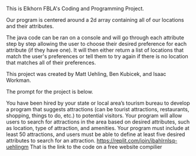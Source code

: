 

This is Elkhorn FBLA's Coding and Programming Project.

Our program is centered around a 2d array containing all of our locations and their attributes.

The java code can be ran on a console and will go through each attribute step by step allowing the user to choose their desired preference for each attribute (if they have one). It will then either return a list of locations that match the user's preferences or tell them to try again if there is no location that matches all of their preferences.

This project was created by Matt Uehling, Ben Kubicek, and Isaac Workman. 

The prompt for the project is below.

You have been hired by your state or local area’s tourism bureau to develop a program that suggests attractions (can be tourist attractions, restaurants, shopping, things to do, etc.) to potential visitors. Your program will allow users to search for attractions in the area based on desired attributes, such as location, type of attraction, and amenities. Your program must include at least 50 attractions, and users must be able to define at least five desired attributes to search for an attraction.
https://replit.com/join/ibahlrnlsq-uehlingm 
That is the link to the code on a free website compilier
